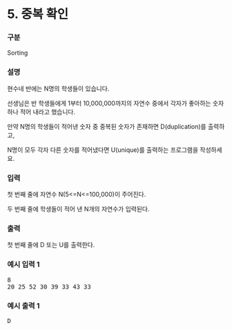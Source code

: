 # 5. 중복 확인

### 구분

<p>Sorting</p>

### 설명

<p>현수네 반에는 N명의 학생들이 있습니다.</p>

<p>선생님은 반 학생들에게 1부터 10,000,000까지의 자연수 중에서 각자가 좋아하는 숫자 하나 적어 내라고 했습니다.</p>

<p>만약 N명의 학생들이 적어낸 숫자 중 중복된 숫자가 존재하면 D(duplication)를 출력하고,</p>

<p>N명이 모두 각자 다른 숫자를 적어냈다면 U(unique)를 출력하는 프로그램을 작성하세요.</p>

### 입력

<p>첫 번째 줄에 자연수 N(5<=N<=100,000)이 주어진다.</p>

<p>두 번째 줄에 학생들이 적어 낸 N개의 자연수가 입력된다.</p>

### 출력

<p>첫 번째 줄에 D 또는 U를 출력한다.</p>

### 예시 입력 1

<pre>8
20 25 52 30 39 33 43 33</pre>

### 예시 출력 1

<pre>D</pre>